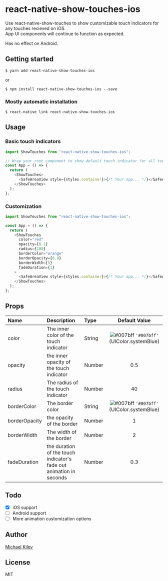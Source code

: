 # react-native-show-touches-ios

Use react-native-show-touches to show customizable touch indicators for any touches recieved on iOS.  
App UI components will continue to function as expected.

Has no effect on Android.

## Getting started

`$ yarn add react-native-show-touches-ios`

or

`$ npm install react-native-show-touches-ios --save`

### Mostly automatic installation

`$ react-native link react-native-show-touches-ios`

## Usage

### Basic touch indicators

```javascript
import ShowTouches from "react-native-show-touches-ios";

// Wrap your root component to show default touch indicator for all touches
const App = () => {
  return (
    <ShowTouches>
      <SafeAreaView style={styles.container}>{/* Your app... */}</SafeAreaView>
    </ShowTouches>
  );
};
```

### Customization

```javascript
import ShowTouches from "react-native-show-touches-ios";

const App = () => {
  return (
    <ShowTouches
      color="red"
      opacity={0.1}
      radius={100}
      borderColor="orange"
      borderOpacity={0.9}
      borderWidth={5}
      fadeDuration={1}
    >
      <SafeAreaView style={styles.container}>{/* Your app... */}</SafeAreaView>
    </ShowTouches>
  );
};
```

## Props

| Name          | Description                                                         | Type   |                                       Default Value                                       |
| :------------ | :------------------------------------------------------------------ | :----- | :---------------------------------------------------------------------------------------: |
| color         | The inner color of the touch indicator                              | String | ![#007bff](https://placehold.it/15/007bff/000000?text=+) `'#007bff'` (UIColor.systemBlue) |
| opacity       | the inner opacity of the touch indicator                            | Number |                                            0.5                                            |
| radius        | The radius of the touch indicator                                   | Number |                                            40                                             |
| borderColor   | The border color                                                    | String | ![#007bff](https://placehold.it/15/007bff/000000?text=+) `'#007bff'` (UIColor.systemBlue) |
| borderOpacity | the opacity of the border                                           | Number |                                             1                                             |
| borderWidth   | The width of the border                                             | Number |                                             2                                             |
| fadeDuration  | the duration of the touch indicator's fade out animation in seconds | Number |                                            0.3                                            |

## Todo

- [x] iOS support
- [ ] Android support
- [ ] More animation customization options

## Author

[Michael Kiley](https://harbourviewtechnologies.com)

## License

MIT
